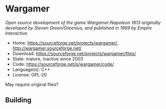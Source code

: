# Wargamer

_Open source development of the game Wargamer:Napoleon 1813 originally developed by Steven Green/Greenius, and published in 1999 by Empire Interactive._

- Home: https://sourceforge.net/projects/wargamer/, http://wargamer.sourceforge.net/
- Download: https://sourceforge.net/projects/wargamer/files/
- State: mature, inactive since 2003
- Code: https://sourceforge.net/p/wargamer/code/
- Language(s): C++
- License: GPL-20

May require original files?

## Building

